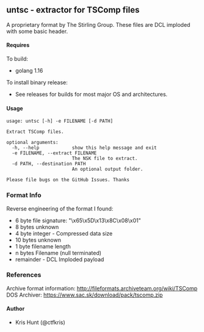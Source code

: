 ## untsc - extractor for TSComp files

A proprietary format by The Stirling Group. These files 
are DCL imploded with some basic header.

#### Requires

To build:
 - golang 1.16

To install binary release:
 - See releases for builds for most major OS and architectures.

#### Usage

```shell
usage: untsc [-h] -e FILENAME [-d PATH]

Extract TSComp files.

optional arguments:
  -h, --help            show this help message and exit
  -e FILENAME, --extract FILENAME
                        The NSK file to extract.
  -d PATH, --destination PATH
                        An optional output folder.

Please file bugs on the GitHub Issues. Thanks
```

### Format Info
Reverse engineering of the format I found:

- 6 byte file signature: "\x65\x5D\x13\x8C\x08\x01"
- 8 bytes unknown
- 4 byte integer - Compressed data size
- 10 bytes unknown
- 1 byte filename length
- n bytes Filename (null terminated)
- remainder - DCL Imploded payload

### References
Archive format information: http://fileformats.archiveteam.org/wiki/TSComp
DOS Archiver: https://www.sac.sk/download/pack/tscomp.zip

#### Author

- Kris Hunt (@ctfkris)
